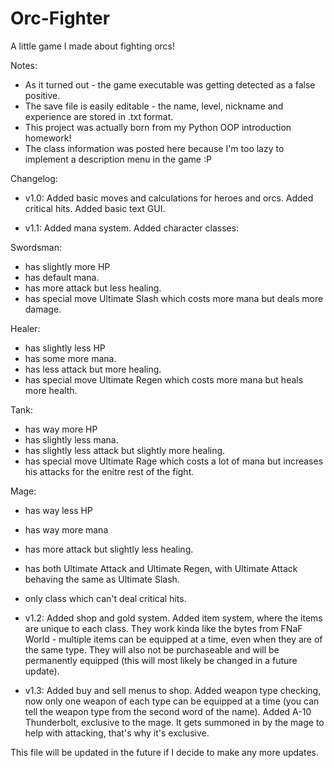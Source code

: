 # Orc-Fighter
A little game I made about fighting orcs!

Notes:
- As it turned out - the game executable was getting detected as a false positive.
- The save file is easily editable - the name, level, nickname and experience are stored in .txt format.
- This project was actually born from my Python OOP introduction homework!
- The class information was posted here because I'm too lazy to implement a description menu in the game :P

Changelog:

- v1.0:
Added basic moves and calculations for heroes and orcs.
Added critical hits.
Added basic text GUI.

- v1.1:
Added mana system.
Added character classes:

Swordsman:
- has slightly more HP
- has default mana.
- has more attack but less healing.
- has special move Ultimate Slash which costs more mana but deals more damage.

Healer:
- has slightly less HP
- has some more mana.
- has less attack but more healing.
- has special move Ultimate Regen which costs more mana but heals more health.

Tank:
- has way more HP
- has slightly less mana.
- has slightly less attack but slightly more healing.
- has special move Ultimate Rage which costs a lot of mana but increases his attacks for the enitre rest of the fight.

Mage:
- has way less HP
- has way more mana
- has more attack but slightly less healing.
- has both Ultimate Attack and Ultimate Regen, with Ultimate Attack behaving the same as Ultimate Slash.
- only class which can't deal critical hits.

- v1.2:
Added shop and gold system.
Added item system, where the items are unique to each class. They work kinda like the bytes from FNaF World - multiple items can be equipped at a time, even when they are of the same type. They will also not be purchaseable and will be permanently equipped (this will most likely be changed in a future update).

- v1.3:
Added buy and sell menus to shop.
Added weapon type checking, now only one weapon of each type can be equipped at a time (you can tell the weapon type from the second word of the name).
Added A-10 Thunderbolt, exclusive to the mage. It gets summoned in by the mage to help with attacking, that's why it's exclusive.

This file will be updated in the future if I decide to make any more updates.

